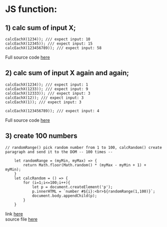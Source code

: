 # JS function:

## 1) calc sum of input X;

```
calcEachX(1234)); /// expect input: 10
calcEachX(12345)); /// expect input: 15
calcEachX(123456789)); /// expect input: 58

```
Full source code <a href="https://github.com/gurelbs/FUNCTIONS/blob/master/returnSumXValue/index.js">here</a>

## 2) calc sum of input X again and again;

```
calcEachX(1234)); /// expect input: 1
calcEachX(1233)); /// expect input: 9
calcEachX(12333)); /// expect input: 3
calcEachX(12)); /// expect input: 3
calcEachX(1)); /// expect input: 3

calcEachX(123456789)); /// expect input: 4

```
Full source code <a href="https://github.com/gurelbs/FUNCTIONS/blob/master/calc-sum-of-input-X-again/index.js">here</a>

## 3) create 100 numbers
    // randomRange() pick random number from 1 to 100, calcRandom() create paragraph and send it to the DOM -- 100 times --
```
    let randomRange = (myMin, myMax) => {
        return Math.floor(Math.random() * (myMax - myMin + 1) + myMin);
    }
    let calcRandom = () => {
        for (i=1;i<=100;i++){
            let p = document.createElement('p');
            p.innerHTML = `number #${i}:<br>${randomRange(1,100)}`;
            document.body.appendChild(p);
        }
    }
```
link <a href="https://gurelbs.github.io/FUNCTIONS/">here</a>
<br>
source file <a href="https://github.com/gurelbs/FUNCTIONS/tree/master/random100">here</a>
